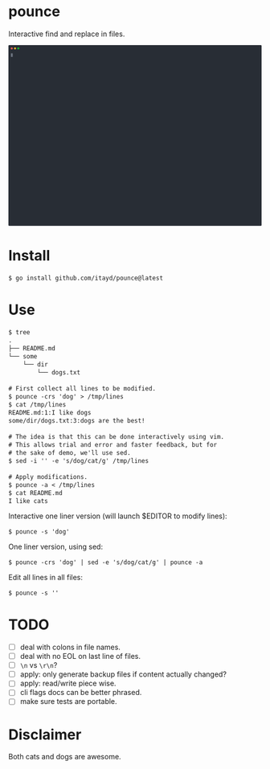 # pounce

Interactive find and replace in files.

![Demo](./demo.svg)

# Install

```
$ go install github.com/itayd/pounce@latest
```

# Use
```
$ tree
.
├── README.md
└── some
    └── dir
        └── dogs.txt

# First collect all lines to be modified.
$ pounce -crs 'dog' > /tmp/lines
$ cat /tmp/lines
README.md:1:I like dogs
some/dir/dogs.txt:3:dogs are the best!

# The idea is that this can be done interactively using vim.
# This allows trial and error and faster feedback, but for
# the sake of demo, we'll use sed.
$ sed -i '' -e 's/dog/cat/g' /tmp/lines

# Apply modifications.
$ pounce -a < /tmp/lines
$ cat README.md
I like cats
```

Interactive one liner version (will launch $EDITOR to modify lines):
```
$ pounce -s 'dog'
```

One liner version, using sed:
```
$ pounce -crs 'dog' | sed -e 's/dog/cat/g' | pounce -a
```

Edit all lines in all files:
```
$ pounce -s ''
```

# TODO

- [ ] deal with colons in file names.
- [ ] deal with no EOL on last line of files.
- [ ] `\n` vs `\r\n`?
- [ ] apply: only generate backup files if content actually changed?
- [ ] apply: read/write piece wise.
- [ ] cli flags docs can be better phrased.
- [ ] make sure tests are portable.

# Disclaimer

Both cats and dogs are awesome.
